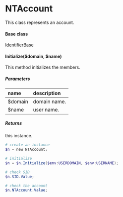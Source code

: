 # NTAccount
This class represents an account.

#### Base class
[IdentifierBase](identifierbase.md)

#### Initialize($domain, $name)
This method initializes the members.

##### Parameters
|name|description|
|:--|:--|
| $domain | domain name. |
| $name | user name. |

##### Returns
this instance.

``` powershell
# create an instance
$n = new NTAccount;

# initialize
$n = $n.Initialize($env:USERDOMAIN, $env:USERNAME);

# check SID
$n.SID.Value;

# check the account
$n.NTAccount.Value;
```
